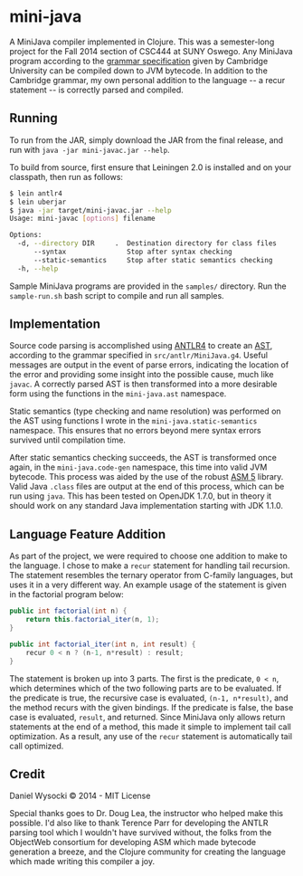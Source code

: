 # mini-java

A MiniJava compiler implemented in Clojure. This was a semester-long project
for the Fall 2014 section of CSC444 at SUNY Oswego. Any MiniJava program
according to the
[grammar specification](
  http://www.cambridge.org/resources/052182060X/MCIIJ2e/grammar.htm)
given by Cambridge University can be compiled down to JVM bytecode. In addition
to the Cambridge grammar, my own personal addition to the language -- a recur
statement -- is correctly parsed and compiled.


## Running

To run from the JAR, simply download the JAR from the final release, and
run with `java -jar mini-javac.jar --help`.

To build from source, first ensure that Leiningen 2.0 is installed and on your
classpath, then run as follows:

```bash
$ lein antlr4
$ lein uberjar
$ java -jar target/mini-javac.jar --help
Usage: mini-javac [options] filename

Options:
  -d, --directory DIR     .  Destination directory for class files
      --syntax               Stop after syntax checking
      --static-semantics     Stop after static semantics checking
  -h, --help
```

Sample MiniJava programs are provided in the `samples/` directory.
Run the `sample-run.sh` bash script to compile and run all samples.


## Implementation

Source code parsing is accomplished using [ANTLR4](http://www.antlr.org/) to
create an [AST](https://en.wikipedia.org/wiki/Abstract_syntax_tree), according
to the grammar specified in `src/antlr/MiniJava.g4`. Useful messages are
output in the event of parse errors, indicating the location of the error and
providing some insight into the possible cause, much like `javac`.
A correctly parsed AST is then transformed into a more desirable form using the
functions in the `mini-java.ast` namespace.

Static semantics (type checking and name resolution) was performed on the
AST using functions I wrote in the `mini-java.static-semantics` namespace.
This ensures that no errors beyond mere syntax errors survived until
compilation time. 

After static semantics checking succeeds, the AST is transformed once again,
in the `mini-java.code-gen` namespace, this time into valid JVM bytecode.
This process was aided by the use of the robust [ASM 5](http://asm.ow2.org/)
library. Valid Java `.class` files are output at the end of this process,
which can be run using `java`. This has been tested on OpenJDK 1.7.0, but
in theory it should work on any standard Java implementation starting with
JDK 1.1.0.


## Language Feature Addition

As part of the project, we were required to choose one addition to make to the
language. I chose to make a `recur` statement for handling tail recursion. The
statement resembles the ternary operator from C-family languages, but uses
it in a very different way. An example usage of the statement is given in the
factorial program below:

```java
public int factorial(int n) {
    return this.factorial_iter(n, 1);
}

public int factorial_iter(int n, int result) {
    recur 0 < n ? (n-1, n*result) : result;
}
```

The statement is broken up into 3 parts. The first is the predicate, `0 < n`,
which determines which of the two following parts are to be evaluated.
If the predicate is true, the recursive case is evaluated, `(n-1, n*result)`,
and the method recurs with the given bindings. If the predicate is false, the
base case is evaluated, `result`, and returned. Since MiniJava only allows
return statements at the end of a method, this made it simple to implement
tail call optimization. As a result, any use of the `recur` statement is
automatically tail call optimized.


## Credit

Daniel Wysocki © 2014 - MIT License

Special thanks goes to Dr. Doug Lea, the instructor who helped make this
possible. I'd also like to thank Terence Parr for developing the ANTLR parsing
tool which I wouldn't have survived without, the folks from the ObjectWeb
consortium for developing ASM which made bytecode generation a breeze, and the
Clojure community for creating the language which made writing this compiler a
joy.
